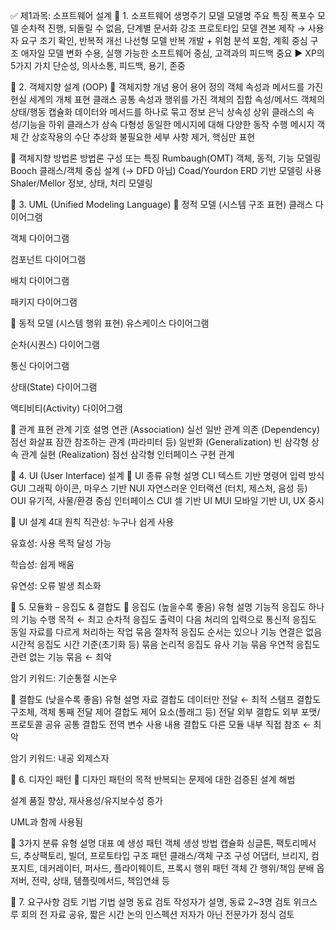 ✅ 제1과목: 소프트웨어 설계
📘 1. 소프트웨어 생명주기 모델
모델명	주요 특징
폭포수 모델	순차적 진행, 되돌릴 수 없음, 단계별 문서화 강조
프로토타입 모델	견본 제작 → 사용자 요구 조기 확인, 반복적 개선
나선형 모델	반복 개발 + 위험 분석 포함, 계획 중심 구조
애자일 모델	변화 수용, 실행 가능한 소프트웨어 중심, 고객과의 피드백 중요
▶ XP의 5가지 가치	단순성, 의사소통, 피드백, 용기, 존중

📘 2. 객체지향 설계 (OOP)
🔹 객체지향 개념 용어
용어	정의
객체	속성과 메서드를 가진 현실 세계의 개체 표현
클래스	공통 속성과 행위를 가진 객체의 집합
속성/메서드	객체의 상태/행동
캡슐화	데이터와 메서드를 하나로 묶고 정보 은닉
상속성	상위 클래스의 속성/기능을 하위 클래스가 상속
다형성	동일한 메시지에 대해 다양한 동작 수행
메시지	객체 간 상호작용의 수단
추상화	불필요한 세부 사항 제거, 핵심만 표현

🔹 객체지향 방법론
방법론	구성 또는 특징
Rumbaugh(OMT)	객체, 동적, 기능 모델링
Booch	클래스/객체 중심 설계 (→ DFD 아님)
Coad/Yourdon	ERD 기반 모델링 사용
Shaler/Mellor	정보, 상태, 처리 모델링

📘 3. UML (Unified Modeling Language)
🔹 정적 모델 (시스템 구조 표현)
클래스 다이어그램

객체 다이어그램

컴포넌트 다이어그램

배치 다이어그램

패키지 다이어그램

🔹 동적 모델 (시스템 행위 표현)
유스케이스 다이어그램

순차(시퀀스) 다이어그램

통신 다이어그램

상태(State) 다이어그램

액티비티(Activity) 다이어그램

🔹 관계 표현
관계	기호	설명
연관 (Association)	실선	일반 관계
의존 (Dependency)	점선 화살표	잠깐 참조하는 관계 (파라미터 등)
일반화 (Generalization)	빈 삼각형	상속 관계
실현 (Realization)	점선 삼각형	인터페이스 구현 관계

📘 4. UI (User Interface) 설계
🔹 UI 종류
유형	설명
CLI	텍스트 기반 명령어 입력 방식
GUI	그래픽 아이콘, 마우스 기반
NUI	자연스러운 인터랙션 (터치, 제스처, 음성 등)
OUI	유기적, 사물/환경 중심 인터페이스
CUI	셀 기반 UI
MUI	모바일 기반 UI, UX 중시

🔹 UI 설계 4대 원칙
직관성: 누구나 쉽게 사용

유효성: 사용 목적 달성 가능

학습성: 쉽게 배움

유연성: 오류 발생 최소화

📘 5. 모듈화 – 응집도 & 결합도
🔹 응집도 (높을수록 좋음)
유형	설명
기능적 응집도	하나의 기능 수행 목적 ← 최고
순차적 응집도	출력이 다음 처리의 입력으로
통신적 응집도	동일 자료를 다르게 처리하는 작업 묶음
절차적 응집도	순서는 있으나 기능 연결은 없음
시간적 응집도	시간 기준(초기화 등) 묶음
논리적 응집도	유사 기능 묶음
우연적 응집도	관련 없는 기능 묶음 ← 최악

암기 키워드: 기순통절 시논우

🔹 결합도 (낮을수록 좋음)
유형	설명
자료 결합도	데이터만 전달 ← 최적
스탬프 결합도	구조체, 객체 통째 전달
제어 결합도	제어 요소(플래그 등) 전달
외부 결합도	외부 포맷/프로토콜 공유
공통 결합도	전역 변수 사용
내용 결합도	다른 모듈 내부 직접 참조 ← 최악

암기 키워드: 내공 외제스자

📘 6. 디자인 패턴
🔹 디자인 패턴의 목적
반복되는 문제에 대한 검증된 설계 해법

설계 품질 향상, 재사용성/유지보수성 증가

UML과 함께 사용됨

🔹 3가지 분류
유형	설명	대표 예
생성 패턴	객체 생성 방법 캡슐화	싱글톤, 팩토리메서드, 추상팩토리, 빌더, 프로토타입
구조 패턴	클래스/객체 구조 구성	어댑터, 브리지, 컴포지트, 데커레이터, 퍼사드, 플라이웨이트, 프록시
행위 패턴	객체 간 행위/책임 분배	옵저버, 전략, 상태, 템플릿메서드, 책임연쇄 등

📘 7. 요구사항 검토 기법
기법	설명
동료 검토	작성자가 설명, 동료 2~3명 검토
위크스루	회의 전 자료 공유, 짧은 시간 논의
인스펙션	저자가 아닌 전문가가 정식 검토
